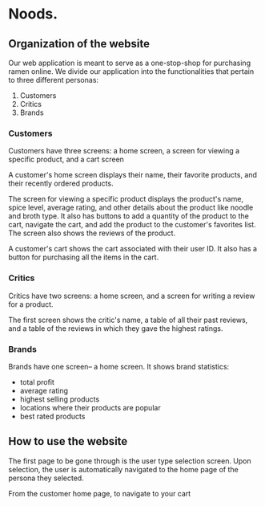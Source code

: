 # Noods.

## Organization of the website

Our web application is meant to serve as a one-stop-shop for purchasing ramen online. We divide our application into the functionalities that pertain to three different personas:

  1. Customers
  2. Critics
  3. Brands
  
### Customers

Customers have three screens: a home screen, a screen for viewing a specific product, and a cart screen

A customer's home screen displays their name, their favorite products, and their recently ordered products.

The screen for viewing a specific product displays the product's name, spice level, average rating, and other details about the product like noodle and broth type. It also has buttons to add a quantity of the product to the cart, navigate the cart, and add the product to the customer's favorites list. The screen also shows the reviews of the product.

A customer's cart shows the cart associated with their user ID. It also has a button for purchasing all the items in the cart.

### Critics

Critics have two screens: a home screen, and a screen for writing a review for a product.

The first screen shows the critic's name, a table of all their past reviews, and a table of the reviews in which they gave the highest ratings.

### Brands

Brands have one screen– a home screen. It shows brand statistics:
- total profit
- average rating
- highest selling products
- locations where their products are popular
- best rated products

## How to use the website

The first page to be gone through is the user type selection screen. Upon selection, the user is automatically navigated to the home page of the persona they selected.

From the customer home page, to navigate to your cart
